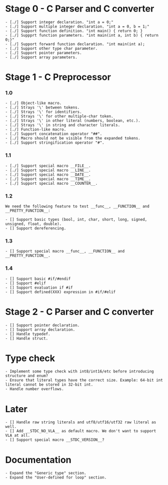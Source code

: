 
# Stage 0 - C Parser and C converter
  
    - [./] Support integer declaration. "int a = 0;"
    - [./] Support multiple integer declaration. "int a = 0, b = 1;"
    - [./] Support function definition. "int main() { return 0; }
    - [./] Suppprt function parameters. "int main(int a, int b) { return 0;}"
    - [./] Support forward function declaration. "int main(int a);
    - [./] Support other type char parameter.
    - [./] Support pointer parameters.
    - [./] Support array parameters.
    
# Stage 1 - C Preprocessor

### 1.0

    - [./] Object-like macro.
    - [./] Strays '\' between tokens.
    - [./] Strays '\' for identifiers.
    - [./] Strays '\' for other multiple-char token.
    - [./] Strays '\' in other literal (numbers, boolean, etc.).
    - [./] Strays '\' in string and character literals.
    - [./] Function-like macro.
    - [./] Support concatenation operator "##".
    - [./] Macro should not be visible from the expanded tokens.
    - [./] Support stringification operator "#".
    
### 1.1

    - [./] Support special macro __FILE__.
    - [./] Support special macro __LINE__.
    - [./] Support special macro __DATE__.
    - [./] Support special macro __TIME__.
    - [./] Support special macro __COUNTER__.
    
### 1.2

    We need the following feature to test __func__, __FUNCTION__ and __PRETTY_FUNCTION__:
    
    - [] Support basic types (bool, int, char, short, long, signed, unsigned, float, double).
    - [] Support dereferencing.
    
### 1.3

    - [] Support special macro __func__, __FUNCTION__ and __PRETTY_FUNCTION__.
    
### 1.4

    - [] Support basic #if/#endif
    - [] Support #elif
    - [] Support evaluation if #if
    - [] Support defined(XXX) expression in #if/#elif
    
# Stage 2 - C Parser and C converter

    - [] Support pointer declaration.
    - [] Support array declaration.
    - [] Handle typedef.
    - [] Handle struct.
    
# Type check

    - Implement some type check with int8/int16/etc before introducing structure and enum?
    - Ensure that literal types have the correct size. Example: 64-bit int literal cannot be stored in 32-bit int.
    - Handle number overflows.
    
# Later
    - [] Handle raw string literals and utf8/utf16/utf32 raw literal as well.
    - [] Add __STDC_NO_VLA__ as default macro. We don't want to support VLA at all.
    - [] Support special macro __STDC_VERSION__?
    
# Documentation
    - Expand the "Generic type" section.
    - Expand the "User-defined for loop" section.